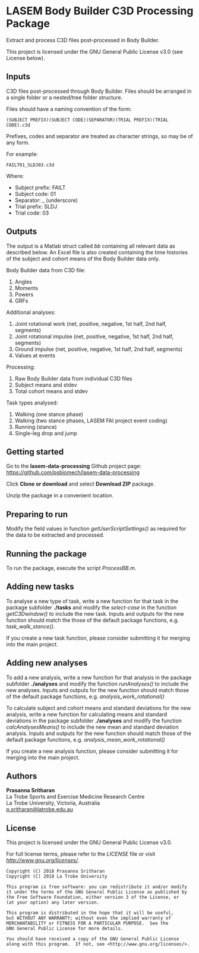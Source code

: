 # LASEM Body Builder C3D Processing Package

Extract and process C3D files post-processed in Body Builder.

This project is licensed under the GNU General Public License v3.0 (see License below).


## Inputs

C3D files post-processed through Body Builder. Files should be arranged in a single folder or a nested/tree folder structure.

Files should have a naming convention of the form:
```text
(SUBJECT PREFIX)(SUBJECT CODE)(SEPARATOR)(TRIAL PREFIX)(TRIAL CODE).c3d
```

Prefixes, codes and separator are treated as character strings, so may be of any form.

For example:
```text
FAILT01_SLDJ03.c3d
```
Where:
* Subject prefix: FAILT
* Subject code: 01
* Separator: \_ (underscore)
* Trial prefix: SLDJ
* Trial code: 03

## Outputs

The output is a Matlab struct called *bb* containing all relevant data as described below. An Excel file is also created containing the time histories of the subject and cohort means of the Body Builder data only.

Body Builder data from C3D file:
1. Angles
2. Moments
3. Powers
4. GRFs

Additional analyses:
1. Joint rotational work (net, positive, negative, 1st half, 2nd half, segments)
2. Joint rotational impulse (net, positive, negative, 1st half, 2nd half, segments)
3. Ground impulse (net, positive, negative, 1st half, 2nd half, segments)
4. Values at events

Processing: 
1. Raw Body Builder data from individual C3D files
2. Subject means and stdev
3. Total cohort means and stdev

Task types analysed:
1. Walking (one stance phase)
2. Walking (two stance phases, LASEM FAI project event coding)
3. Running (stance)
4. Single-leg drop and jump

## Getting started

Go to the **lasem-data-processing** Github project page: https://github.com/psbiomech/lasem-data-processing

Click **Clone or download** and select **Download ZIP** package.

Unzip the package in a convenient location.

## Preparing to run

Modify the field values in function *getUserScriptSettings()* as required for the data to be extracted and processed. 

## Running the package

To run the package, execute the script *ProcessBB.m*.

## Adding new tasks

To analyse a new type of task, write a new function for that task in the package subfolder **./tasks** and modify the *select-case* in the function *getC3Dwindow()* to include the new task. Inputs and outputs for the new function should match the those of the default package functions, e.g. *task_walk_stance()*.

If you create a new task function, please consider submitting it for merging into the main project.

## Adding new analyses

To add a new analysis, write a new function for that analysis in the package subfolder **./analyses** and modify the function *runAnalyses()* to include the new analyses. Inputs and outputs for the new function should match those of the default package functions, e.g. *analysis_work_rotational()*

To calculate subject and cohort means and standard deviations for the new analysis, write a new function for calculating means and standard deviations in the package subfolder **./analyses** and modify the function *calcAnalysesMeans()* to include the new mean and standard deviation analysis. Inputs and outputs for the new function should match those of the default package functions, e.g. *analysis_mean_work_rotational()* 

If you create a new analysis function, please consider submitting it for merging into the main project.

## Authors

**Prasanna Sritharan**  
La Trobe Sports and Exercise Medicine Research Centre  
La Trobe University, Victoria, Australia  
p.sritharan@latrobe.edu.au

## License

This project is licensed under the GNU General Public License v3.0.

For full license terms, please refer to the *LICENSE* file or visit *http://www.gnu.org/licenses/*.

	Copyright (C) 2018 Prasanna Sritharan
	Copyright (C) 2018 La Trobe University

    This program is free software: you can redistribute it and/or modify
    it under the terms of the GNU General Public License as published by
    the Free Software Foundation, either version 3 of the License, or
    (at your option) any later version.

    This program is distributed in the hope that it will be useful,
    but WITHOUT ANY WARRANTY; without even the implied warranty of
    MERCHANTABILITY or FITNESS FOR A PARTICULAR PURPOSE.  See the
    GNU General Public License for more details.

    You should have received a copy of the GNU General Public License
    along with this program.  If not, see <http://www.gnu.org/licenses/>.
    
